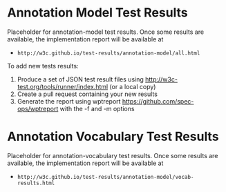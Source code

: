 Annotation Model Test Results
=============================

Placeholder for annotation-model test results. Once some results are available, the 
implementation report will be available at 

* `http://w3c.github.io/test-results/annotation-model/all.html`

To add new tests results:

1. Produce a set of JSON test result files using http://w3c-test.org/tools/runner/index.html (or a local copy)
2. Create a pull request containing your new results
3. Generate the report using wptreport https://github.com/spec-ops/wptreport with the -f and -m options

Annotation Vocabulary Test Results
==================================

Placeholder for annotation-vocabulary test results.  Once some results are available, the
implementation report will be available at

* `http://w3c.github.io/test-results/annotation-model/vocab-results.html`
